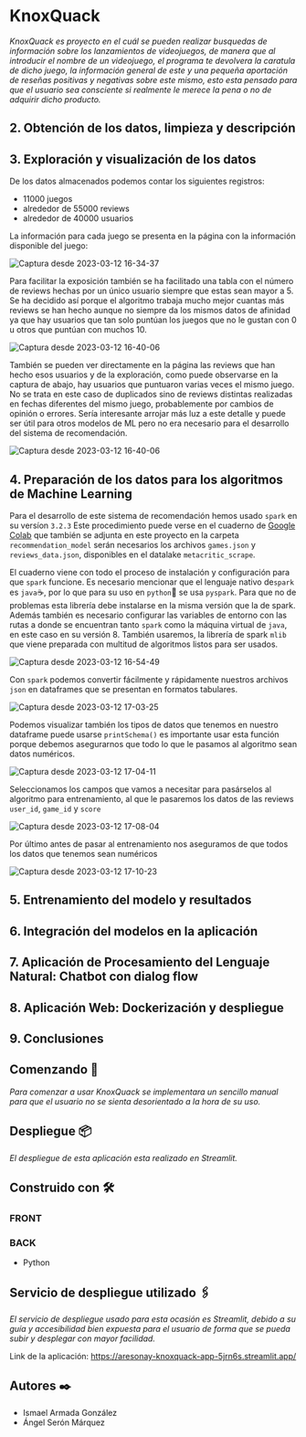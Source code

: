 # KnoxQuack

_KnoxQuack es proyecto en el cuál se pueden realizar busquedas de información sobre los lanzamientos de videojuegos, de manera que al introducir el nombre de un videojuego, el programa te devolvera la caratula de dicho juego, la información general de este y una pequeña aportación de reseñas positivas y negativas sobre este mismo, esto esta pensado para que el usuario sea consciente si realmente le merece la pena o no de adquirir dicho producto._

##  2. Obtención de los datos, limpieza y descripción 

##  3. Exploración y visualización de los datos 

De los datos almacenados podemos contar los siguientes registros:

* 11000 juegos 
* alrededor de 55000 reviews 
* alrededor de 40000 usuarios 

La información para cada juego se presenta en la página con la información disponible del juego:

![Captura desde 2023-03-12 16-34-37](https://user-images.githubusercontent.com/116188406/224555440-01e87d88-7149-4028-8e76-b732123bc4b5.png)

Para facilitar la exposición también se ha facilitado una tabla con el número de reviews hechas por un único usuario siempre 
que estas sean mayor a 5. Se ha decidido así porque el algoritmo trabaja mucho mejor cuantas más reviews se han hecho aunque 
no siempre da los mismos datos de afinidad ya que hay usuarios que tan solo puntúan los juegos que no le gustan con 0 u otros 
que puntúan con muchos 10. 

![Captura desde 2023-03-12 16-40-06](https://user-images.githubusercontent.com/116188406/224555713-bdafc0cc-fc26-4fce-a58e-d9687e826a72.png)

También se pueden ver directamente en la página las reviews que han hecho esos usuarios y de la exploración, como puede observarse en la 
captura de abajo, hay usuarios que puntuaron varias veces el mismo juego. No se trata en este caso de duplicados sino de reviews distintas
realizadas en fechas diferentes del mismo juego, probablemente por cambios de opinión o errores. Sería interesante arrojar más luz a este 
detalle y puede ser útil para otros modelos de ML pero no era necesario para el desarrollo del sistema de recomendación. 

![Captura desde 2023-03-12 16-40-06](https://user-images.githubusercontent.com/116188406/224555975-b6bcec95-8933-43b3-8190-b3696b6e180a.png)



##  4. Preparación de los datos para los algoritmos de Machine Learning 

Para el desarrollo de este sistema de recomendación hemos usado `spark` en su versíon `3.2.3` Este procedimiento puede verse en el cuaderno 
de [Google Colab](https://colab.research.google.com/drive/1GhP9Fg4NEvbYbyqJa-ggkU5qzY09ti5G) que también se adjunta en este proyecto en la carpeta `recommendation_model` serán necesarios los archivos `games.json` y `reviews_data.json`, disponibles en el datalake `metacritic_scrape`.

El cuaderno viene con todo el proceso de instalación y configuración para que `spark` funcione. Es necesario mencionar que el lenguaje nativo 
de`spark` es `java`:coffee:, por lo que para su uso en `python`:snake: se usa `pyspark`. Para que no de problemas esta librería debe 
instalarse en la misma versión que la de spark. Además también es necesario configurar las variables de entorno con las rutas a donde se encuentran
tanto `spark` como la máquina virtual de `java`, en este caso en su versión 8. También usaremos, la librería de spark `mlib` que viene preparada 
con multitud de algoritmos listos para ser usados. 

![Captura desde 2023-03-12 16-54-49](https://user-images.githubusercontent.com/116188406/224556412-3d224be7-7504-4205-86cf-d35084678ce8.png)

Con `spark` podemos convertir fácilmente y rápidamente nuestros archivos `json` en dataframes que se presentan en formatos tabulares. 

![Captura desde 2023-03-12 17-03-25](https://user-images.githubusercontent.com/116188406/224557015-9d43683b-79d3-48c3-8201-47702988c43e.png)

Podemos visualizar también los tipos de datos que tenemos en nuestro dataframe puede usarse `printSchema()` es importante usar esta función 
porque debemos asegurarnos que todo lo que le pasamos al algoritmo sean datos numéricos. 

![Captura desde 2023-03-12 17-04-11](https://user-images.githubusercontent.com/116188406/224557069-04935de9-8a8f-4f39-9838-fc0b22096dd0.png)

Seleccionamos los campos que vamos a necesitar para pasárselos al algoritmo para entrenamiento, al que le pasaremos los datos de las reviews `user_id`,
`game_id` y `score`

![Captura desde 2023-03-12 17-08-04](https://user-images.githubusercontent.com/116188406/224557358-9f363ebf-bc94-4386-8c0c-09578a2582fe.png)

Por último antes de pasar al entrenamiento nos aseguramos de que todos los datos que tenemos sean numéricos

![Captura desde 2023-03-12 17-10-23](https://user-images.githubusercontent.com/116188406/224557413-195dac18-a549-48cd-a677-82c1ed637183.png)


##  5. Entrenamiento del modelo y resultados 

##  6. Integración del modelos en la aplicación 

##  7. Aplicación de Procesamiento del Lenguaje Natural: Chatbot con dialog flow 

##  8. Aplicación Web: Dockerización y despliegue

##  9. Conclusiones





## Comenzando 🚀

_Para comenzar a usar KnoxQuack se implementara un sencillo manual para que el usuario no se sienta desorientado a la hora de su uso._

## Despliegue 📦

_El despliegue de esta aplicación esta realizado en Streamlit._

## Construido con 🛠️

### FRONT

### BACK

* Python

## Servicio de despliegue utilizado 🖇️

_El servicio de despliegue usado para esta ocasión es Streamlit, debido a su guía y accesibilidad bien expuesta para el usuario de forma que se pueda subir y desplegar con mayor facilidad._

Link de la aplicación: https://aresonay-knoxquack-app-5jrn6s.streamlit.app/


## Autores ✒️

* Ismael Armada González
* Ángel Serón Márquez
